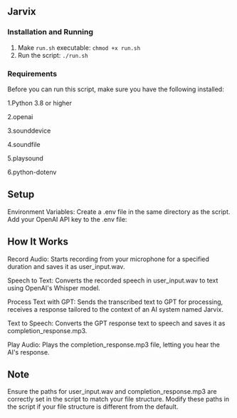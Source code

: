## Jarvix ##

### Installation and Running ###

1. Make `run.sh` executable: `chmod +x run.sh`
2. Run the script: `./run.sh`


### Requirements ####
Before you can run this script, make sure you have the following installed:

1.Python 3.8 or higher

2.openai

3.sounddevice

4.soundfile

5.playsound

6.python-dotenv

## Setup ##
Environment Variables:
Create a .env file in the same directory as the script.
Add your OpenAI API key to the .env file:


## How It Works ##
Record Audio: Starts recording from your microphone for a specified duration and saves it as user_input.wav.

Speech to Text: Converts the recorded speech in user_input.wav to text using OpenAI's Whisper model.

Process Text with GPT: Sends the transcribed text to GPT for processing, receives a response tailored to the context of an AI system named Jarvix.

Text to Speech: Converts the GPT response text to speech and saves it as completion_response.mp3.

Play Audio: Plays the completion_response.mp3 file, letting you hear the AI's response.

## Note ##
Ensure the paths for user_input.wav and completion_response.mp3 are correctly set in the script to match your file structure. Modify these paths in the script if your file structure is different from the default.
